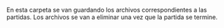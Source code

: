 En esta carpeta se van guardando los archivos correspondientes a las partidas. Los archivos se van a eliminar una vez que la partida se termine.
